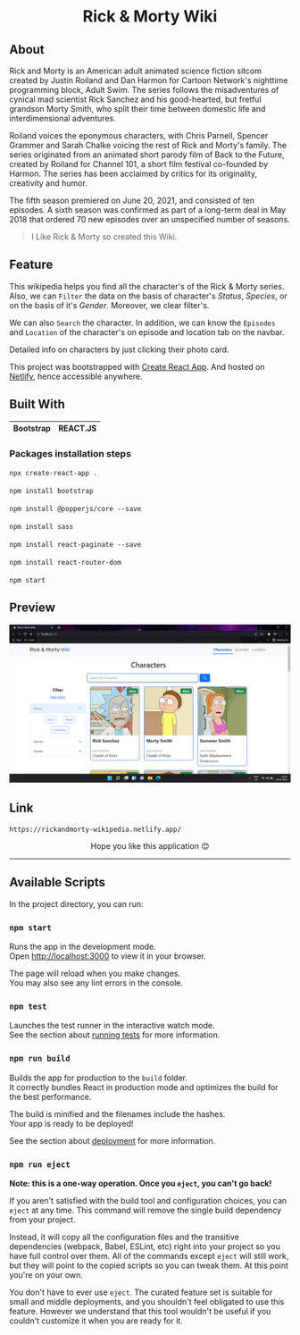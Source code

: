 <h1 align="center">Rick & Morty Wiki</h1>

## About
Rick and Morty is an American adult animated science fiction sitcom created by Justin Roiland and Dan Harmon for Cartoon Network's nighttime programming block, Adult Swim. The series follows the misadventures of cynical mad scientist Rick Sanchez and his good-hearted, but fretful grandson Morty Smith, who split their time between domestic life and interdimensional adventures.

Roiland voices the eponymous characters, with Chris Parnell, Spencer Grammer and Sarah Chalke voicing the rest of Rick and Morty's family. The series originated from an animated short parody film of Back to the Future, created by Roiland for Channel 101, a short film festival co-founded by Harmon. The series has been acclaimed by critics for its originality, creativity and humor.

The fifth season premiered on June 20, 2021, and consisted of ten episodes. A sixth season was confirmed as part of a long-term deal in May 2018 that ordered 70 new episodes over an unspecified number of seasons.

>I Like Rick & Morty so created this Wiki.

## Feature
This wikipedia helps you find all the character's of the Rick & Morty series. Also, we can `Filter` the data on the basis of character's _Status_, _Species_, or on the basis of it's _Gender_. Moreover, we clear filter's.

We can also `Search` the character. In addition, we can know the `Episodes` and `Location` of the character's on episode and location tab on the navbar. 

Detailed info on characters by just clicking their photo card.

This project was bootstrapped with [Create React App](https://github.com/facebook/create-react-app). And hosted on [Netlify](https://www.netlify.com/), hence accessible anywhere.

## Built With
|Bootstrap|REACT.JS|
|---|---|

### Packages installation steps

```
npx create-react-app .

npm install bootstrap

npm install @popperjs/core --save

npm install sass

npm install react-paginate --save

npm install react-router-dom

npm start
```

## Preview
![image](https://github.com/TheNewC0der-24/RickandMorty-Wiki/blob/master/Preview.png)

## Link
```
https://rickandmorty-wikipedia.netlify.app/
```

<p align="center">Hope you like this application 😊</p>
  
---

## Available Scripts

In the project directory, you can run:

### `npm start`

Runs the app in the development mode.\
Open [http://localhost:3000](http://localhost:3000) to view it in your browser.

The page will reload when you make changes.\
You may also see any lint errors in the console.

### `npm test`

Launches the test runner in the interactive watch mode.\
See the section about [running tests](https://facebook.github.io/create-react-app/docs/running-tests) for more information.

### `npm run build`

Builds the app for production to the `build` folder.\
It correctly bundles React in production mode and optimizes the build for the best performance.

The build is minified and the filenames include the hashes.\
Your app is ready to be deployed!

See the section about [deployment](https://facebook.github.io/create-react-app/docs/deployment) for more information.

### `npm run eject`

**Note: this is a one-way operation. Once you `eject`, you can't go back!**

If you aren't satisfied with the build tool and configuration choices, you can `eject` at any time. This command will remove the single build dependency from your project.

Instead, it will copy all the configuration files and the transitive dependencies (webpack, Babel, ESLint, etc) right into your project so you have full control over them. All of the commands except `eject` will still work, but they will point to the copied scripts so you can tweak them. At this point you're on your own.

You don't have to ever use `eject`. The curated feature set is suitable for small and middle deployments, and you shouldn't feel obligated to use this feature. However we understand that this tool wouldn't be useful if you couldn't customize it when you are ready for it.

